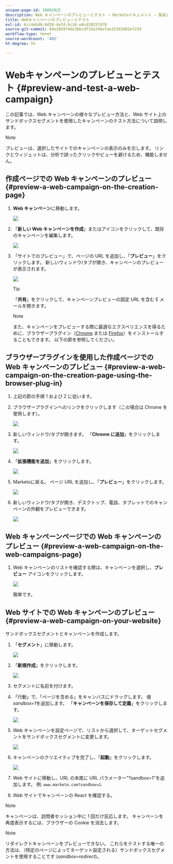 ```yaml
---
unique-page-id: 10092925
description: Web キャンペーンのプレビューとテスト — Marketoドキュメント — 製品ドキュメント
title: Webキャンペーンのプレビューとテスト
exl-id: 6cc4ebd8-0d39-4a7d-bc3d-e8cd18157470
source-git-commit: 84a285974de3bbcdf33e24befae323d3d82ef239
workflow-type: tm+mt
source-wordcount: '402'
ht-degree: 5%

---
```


# Webキャンペーンのプレビューとテスト {#preview-and-test-a-web-campaign}

この記事では、Web キャンペーンの様々なプレビュー方法と、Web サイト上のサンドボックスセグメントを使用したキャンペーンのテスト方法について説明します。

>[!NOTE]
>
>プレビューは、選択したサイトでのキャンペーンの表示のみを示します。 リンクとウィジェットは、分析で誤ったクリックやビューを避けるため、機能しません。

## 作成ページでの Web キャンペーンのプレビュー {#preview-a-web-campaign-on-the-creation-page}

1. **Web キャンペーン**&#x200B;に移動します。

   ![](assets/image2016-8-18-15-3a59-3a35.png)

1. 「**新しい Web キャンペーンを作成**」またはアイコンをクリックして、既存のキャンペーンを編集します。

   ![](assets/create-new-or-edit-web-campaign.png)

1. 「サイトでのプレビュー」で、ページの URL を追加し、「**プレビュー**」をクリックします。 新しいウィンドウ/タブが開き、キャンペーンのプレビューが表示されます。

   ![](assets/three-1.png)

   >[!TIP]
   >
   >「**共有**」をクリックして、キャンペーンプレビューの固定 URL を含む E メールを開きます。

   >[!NOTE]
   >
   >また、キャンペーンをプレビューする際に最適なエクスペリエンスを得るために、ブラウザープラグイン（[Chrome](https://chrome.google.com/webstore/detail/marketo-web-personalizati/ldiddonjplchallbngbccbfdfeldohkj) または [Firefox](https://rtp-static.marketo.com/rtp/libs/mwp-0.0.0.8.xpi)）をインストールすることもできます。 以下の節を参照してください。

## ブラウザープラグインを使用した作成ページでの Web キャンペーンのプレビュー {#preview-a-web-campaign-on-the-creation-page-using-the-browser-plug-in}

1. 上記の節の手順 1 および 2 に従います。

1. ブラウザープラグインへのリンクをクリックします（この場合は Chrome を使用します）。

   ![](assets/4-1.png)

1. 新しいウィンドウ/タブが開きます。 「**Chrome に追加**」をクリックします。

   ![](assets/five.png)

1. 「**拡張機能を追加**」をクリックします。

   ![](assets/six.png)

1. Marketoに戻る。 ページ URL を追加し、「**プレビュー**」をクリックします。

   ![](assets/seven.png)

1. 新しいウィンドウ/タブが開き、デスクトップ、電話、タブレットでのキャンペーンの外観をプレビューできます。

   ![](assets/campaign-preview.png)

## Web キャンペーンページでの Web キャンペーンのプレビュー {#preview-a-web-campaign-on-the-web-campaigns-page}

1. Web キャンペーンのリストを確認する際は、キャンペーンを選択し、**プレビュー** アイコンをクリックします。

   ![](assets/web-campaigns-1-preview-hand.png)

   簡単です。

## Web サイトでの Web キャンペーンのプレビュー {#preview-a-web-campaign-on-your-website}

サンドボックスセグメントとキャンペーンを作成します。

1. 「**セグメント**」に移動します。

   ![](assets/new-dropdown-segments-hand.jpg)

1. 「**新規作成**」をクリックします。

   ![](assets/image2015-9-10-10-3a42-3a39.png)

1. セグメントに名前を付けます。

1. 「行動」で、「ページを含める」をキャンバスにドラッグします。 値*sandbox=1*を追加します。 「**キャンペーンを保存して定義**」をクリックします。

   ![](assets/segment.png)

1. Web キャンペーンを設定ページで、リストから選択して、ターゲットセグメントをサンドボックスセグメントに変更します。

   ![](assets/set-web-campaign-target-segment.jpg)

1. キャンペーンのクリエイティブを完了し、「**起動**」をクリックします。

   ![](assets/click-launch.jpg)

1. Web サイトに移動し、URL の末尾に URL パラメーター&quot;?sandbox=1&quot;を追加します。 例: `www.marketo.com?sandbox=1`.

1. Web サイトでキャンペーンの React を確認する。

>[!NOTE]
>
>キャンペーンは、訪問者セッション中に 1 回だけ反応します。 キャンペーンを再度表示するには、ブラウザーの Cookie を消去します。

>[!NOTE]
>
>リダイレクトキャンペーンをプレビューできない。 これらをテストする唯一の方法は、（特定のページによってターゲット設定される）サンドボックスセグメントを使用することです (*sandbox=redirect*)。

